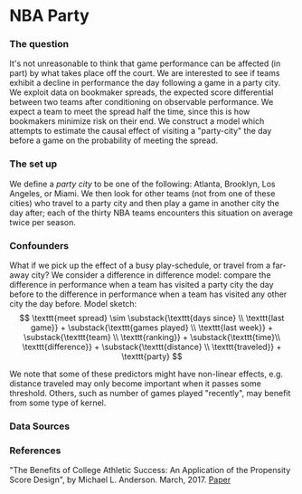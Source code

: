 # NBA Party

### The question
It's not unreasonable to think that game performance can be affected (in part) by what takes place off the court. We are interested to see if teams exhibit a decline in performance the day following a game in a party city. We exploit data on bookmaker spreads, the expected score differential between two teams after conditioning on observable performance. We expect a team to meet the spread half the time, since this is how bookmakers minimize risk on their end. We construct a model which attempts to estimate the causal effect of  visiting a "party-city" the day before a game on the probability of meeting the spread.

### The set up
We define a *party city* to be one of the following: Atlanta, Brooklyn, Los Angeles, or Miami. We then look for other teams (not from one of these cities)
who travel to a party city and then play a game in another city the day after; each of the thirty NBA teams encounters this situation on average twice per season.

### Confounders
What if we pick up the effect of a busy play-schedule, or travel from a far-away city? We consider a difference in difference model: compare the difference in performance when a team has visited a party city the day before to the difference in performance when a team has visited any other city the day before. Model sketch:
$$
\texttt{meet spread} \sim \substack{\texttt{days since} \\ \texttt{last game}} + \substack{\texttt{games played} \\ \texttt{last week}} + \substack{\texttt{team} \\ \texttt{ranking}} + \substack{\texttt{time}\\ \texttt{difference}} + \substack{\texttt{distance} \\ \texttt{traveled}} + \texttt{party}
$$

We note that some of these predictors might have non-linear effects, e.g. distance traveled may only become important when it passes some threshold. Others, such as number of games played "recently", may benefit from some type of kernel.

### Data Sources

### References
"The Benefits of College Athletic Success: An Application of the Propensity Score Design", by Michael L. Anderson. March, 2017. [Paper](http://www.mitpressjournals.org/doi/pdfplus/10.1162/REST_a_00589)